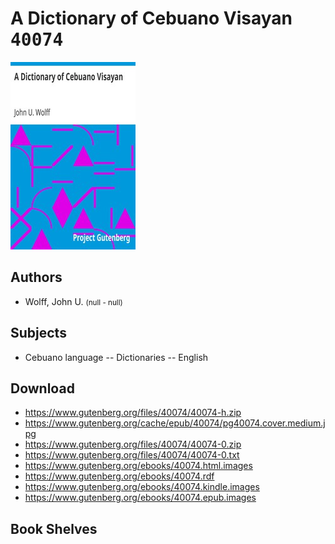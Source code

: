 # A Dictionary of Cebuano Visayan <kbd>40074</kbd>

![](./cover.medium.jpg "")

## Authors


 - Wolff, John U. <small>(null - null)</small>

## Subjects


 - Cebuano language -- Dictionaries -- English

## Download


 - https://www.gutenberg.org/files/40074/40074-h.zip
 - https://www.gutenberg.org/cache/epub/40074/pg40074.cover.medium.jpg
 - https://www.gutenberg.org/files/40074/40074-0.zip
 - https://www.gutenberg.org/files/40074/40074-0.txt
 - https://www.gutenberg.org/ebooks/40074.html.images
 - https://www.gutenberg.org/ebooks/40074.rdf
 - https://www.gutenberg.org/ebooks/40074.kindle.images
 - https://www.gutenberg.org/ebooks/40074.epub.images

## Book Shelves


